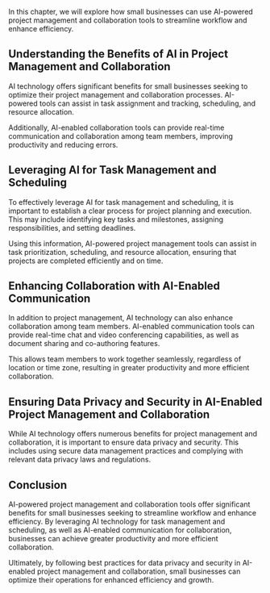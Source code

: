 
In this chapter, we will explore how small businesses can use AI-powered project management and collaboration tools to streamline workflow and enhance efficiency.

Understanding the Benefits of AI in Project Management and Collaboration
------------------------------------------------------------------------

AI technology offers significant benefits for small businesses seeking to optimize their project management and collaboration processes. AI-powered tools can assist in task assignment and tracking, scheduling, and resource allocation.

Additionally, AI-enabled collaboration tools can provide real-time communication and collaboration among team members, improving productivity and reducing errors.

Leveraging AI for Task Management and Scheduling
------------------------------------------------

To effectively leverage AI for task management and scheduling, it is important to establish a clear process for project planning and execution. This may include identifying key tasks and milestones, assigning responsibilities, and setting deadlines.

Using this information, AI-powered project management tools can assist in task prioritization, scheduling, and resource allocation, ensuring that projects are completed efficiently and on time.

Enhancing Collaboration with AI-Enabled Communication
-----------------------------------------------------

In addition to project management, AI technology can also enhance collaboration among team members. AI-enabled communication tools can provide real-time chat and video conferencing capabilities, as well as document sharing and co-authoring features.

This allows team members to work together seamlessly, regardless of location or time zone, resulting in greater productivity and more efficient collaboration.

Ensuring Data Privacy and Security in AI-Enabled Project Management and Collaboration
-------------------------------------------------------------------------------------

While AI technology offers numerous benefits for project management and collaboration, it is important to ensure data privacy and security. This includes using secure data management practices and complying with relevant data privacy laws and regulations.

Conclusion
----------

AI-powered project management and collaboration tools offer significant benefits for small businesses seeking to streamline workflow and enhance efficiency. By leveraging AI technology for task management and scheduling, as well as AI-enabled communication for collaboration, businesses can achieve greater productivity and more efficient collaboration.

Ultimately, by following best practices for data privacy and security in AI-enabled project management and collaboration, small businesses can optimize their operations for enhanced efficiency and growth.
